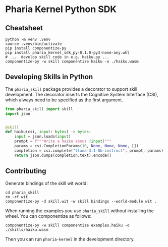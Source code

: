 # Pharia Kernel Python SDK

## Cheatsheet

```shell
python -m venv .venv
source .venv/bin/activate
pip install componentize-py
pip install pharia_kernel_sdk_py-0.1.0-py3-none-any.whl
# ...  develop skill code in e.g. haiku.py ...
componentize-py -w skill componentize haiku -o ./haiku.wasm
```

## Developing Skills in Python

The `pharia_skill` package provides a decorator to support skill development.
The decorator inserts the Cognitive System Interface (CSI), which always need to be specified as the first argument.

```python
from pharia_skill import skill
import json


@skill
def haiku(csi, input: bytes) -> bytes:
    input = json.loads(input)
    prompt = f"""Write a haiku about {input}"""
    params = csi.CompletionParams(10, None, None, None, [])
    completion = csi.complete("llama-3.1-8b-instruct", prompt, params)
    return json.dumps(completion.text).encode()
```

## Contributing

Generate bindings of the skill wit world:

```shell
cd pharia_skill
rm -rf wit
componentize-py -d skill.wit -w skill bindings --world-module wit .
```

When running the examples you use `pharia_skill` without installing the wheel. You can componentize as follows:

```shell
componentize-py -w skill componentize examples.haiku -o ./skills/haiku.wasm
```

Then you can run `pharia-kernel` in the development directory.
